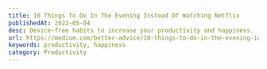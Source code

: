 ```yaml
---
title: 10 Things To Do In The Evening Instead Of Watching Netflix
publishedAt: 2022-05-04
desc: Device-free habits to increase your productivity and happiness.
url: https://medium.com/better-advice/10-things-to-do-in-the-evening-instead-of-watching-netflix-4e270e9dd6b9
keywords: productivity, happiness
category: Productivity
---
```

